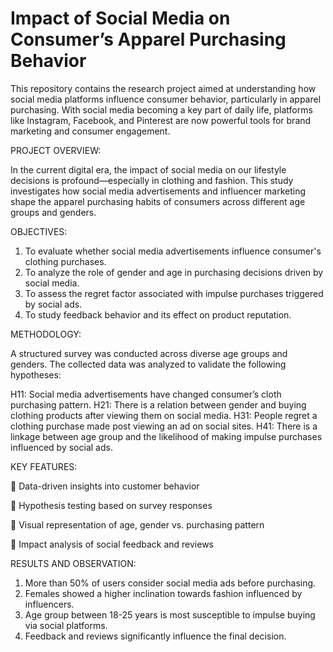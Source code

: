 # Impact of Social Media on Consumer’s Apparel Purchasing Behavior

This repository contains the research project aimed at understanding how social media platforms influence consumer behavior, particularly in apparel purchasing. With social media becoming a key part of daily life, platforms like Instagram, Facebook, and Pinterest are now powerful tools for brand marketing and consumer engagement.

PROJECT OVERVIEW: 

In the current digital era, the impact of social media on our lifestyle decisions is profound—especially in clothing and fashion. This study investigates how social media advertisements and influencer marketing shape the apparel purchasing habits of consumers across different age groups and genders.

OBJECTIVES: 

1. To evaluate whether social media advertisements influence consumer's clothing purchases.
2. To analyze the role of gender and age in purchasing decisions driven by social media.
3. To assess the regret factor associated with impulse purchases triggered by social ads.
4. To study feedback behavior and its effect on product reputation.

METHODOLOGY:

A structured survey was conducted across diverse age groups and genders. The collected data was analyzed to validate the following hypotheses:

H11: Social media advertisements have changed consumer’s cloth purchasing pattern.
H21: There is a relation between gender and buying clothing products after viewing them on social media.
H31: People regret a clothing purchase made post viewing an ad on social sites.
H41: There is a linkage between age group and the likelihood of making impulse purchases influenced by social ads.

KEY FEATURES:

📍 Data-driven insights into customer behavior

📍 Hypothesis testing based on survey responses

📍 Visual representation of age, gender vs. purchasing pattern

📍 Impact analysis of social feedback and reviews

RESULTS AND OBSERVATION:

1. More than 50% of users consider social media ads before purchasing.
2. Females showed a higher inclination towards fashion influenced by influencers.
3. Age group between 18-25 years is most susceptible to impulse buying via social platforms.
4. Feedback and reviews significantly influence the final decision.

